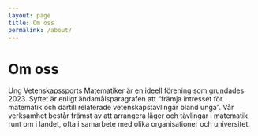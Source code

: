 ```yaml
---
layout: page
title: Om oss
permalink: /about/
---
```


# Om oss

Ung Vetenskapssports Matematiker är en ideell förening som grundades 2023. Syftet är enligt ändamålsparagrafen att “främja intresset för matematik och därtill relaterade vetenskapstävlingar bland unga”. Vår verksamhet består främst av att arrangera läger och tävlingar i matematik runt om i landet, ofta i samarbete med olika organisationer och universitet. 
